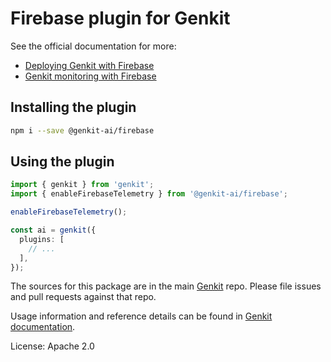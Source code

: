 # Firebase plugin for Genkit

See the official documentation for more:

- [Deploying Genkit with Firebase](https://genkit.dev/docs/deployment/firebase/)
- [Genkit monitoring with Firebase](https://genkit.dev/docs/observability/getting-started/)

## Installing the plugin

```bash
npm i --save @genkit-ai/firebase
```

## Using the plugin

```ts
import { genkit } from 'genkit';
import { enableFirebaseTelemetry } from '@genkit-ai/firebase';

enableFirebaseTelemetry();

const ai = genkit({
  plugins: [
    // ...
  ],
});
```

The sources for this package are in the main [Genkit](https://github.com/firebase/genkit) repo. Please file issues and pull requests against that repo.

Usage information and reference details can be found in [Genkit documentation](https://genkit.dev/).

License: Apache 2.0
